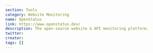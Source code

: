 ```yaml
---
section: Tools
category: Website Monitoring
name: OpenStatus
link: https://www.openstatus.dev/
description: The open-source website & API monitoring platform.
twitter:
creator:
tags: []
---
```

